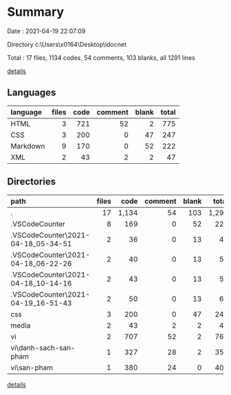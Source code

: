 # Summary

Date : 2021-04-19 22:07:09

Directory c:\Users\x0164\Desktop\idocnet

Total : 17 files,  1134 codes, 54 comments, 103 blanks, all 1291 lines

[details](details.md)

## Languages
| language | files | code | comment | blank | total |
| :--- | ---: | ---: | ---: | ---: | ---: |
| HTML | 3 | 721 | 52 | 2 | 775 |
| CSS | 3 | 200 | 0 | 47 | 247 |
| Markdown | 9 | 170 | 0 | 52 | 222 |
| XML | 2 | 43 | 2 | 2 | 47 |

## Directories
| path | files | code | comment | blank | total |
| :--- | ---: | ---: | ---: | ---: | ---: |
| . | 17 | 1,134 | 54 | 103 | 1,291 |
| .VSCodeCounter | 8 | 169 | 0 | 52 | 221 |
| .VSCodeCounter\2021-04-18_05-34-51 | 2 | 36 | 0 | 13 | 49 |
| .VSCodeCounter\2021-04-18_06-22-26 | 2 | 40 | 0 | 13 | 53 |
| .VSCodeCounter\2021-04-18_10-14-16 | 2 | 43 | 0 | 13 | 56 |
| .VSCodeCounter\2021-04-19_16-51-43 | 2 | 50 | 0 | 13 | 63 |
| css | 3 | 200 | 0 | 47 | 247 |
| media | 2 | 43 | 2 | 2 | 47 |
| vi | 2 | 707 | 52 | 2 | 761 |
| vi\danh-sach-san-pham | 1 | 327 | 28 | 2 | 357 |
| vi\san-pham | 1 | 380 | 24 | 0 | 404 |

[details](details.md)